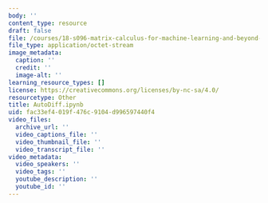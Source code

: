 ```yaml
---
body: ''
content_type: resource
draft: false
file: /courses/18-s096-matrix-calculus-for-machine-learning-and-beyond-january-iap-2023/autodiff.ipynb
file_type: application/octet-stream
image_metadata:
  caption: ''
  credit: ''
  image-alt: ''
learning_resource_types: []
license: https://creativecommons.org/licenses/by-nc-sa/4.0/
resourcetype: Other
title: AutoDiff.ipynb
uid: fac33ef4-019f-476c-9104-d996597440f4
video_files:
  archive_url: ''
  video_captions_file: ''
  video_thumbnail_file: ''
  video_transcript_file: ''
video_metadata:
  video_speakers: ''
  video_tags: ''
  youtube_description: ''
  youtube_id: ''
---
```

